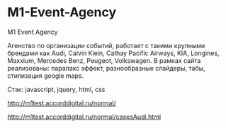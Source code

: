 M1-Event-Agency
===============

M1 Event Agency

Агенство по организации событий, работает с такими крупными брендами как Audi, Calvin Klein, Cathay Pacific Airways, KIA, Longines, Maxxium, Mercedes Benz, Peugeot, Volkswagen. В рамках сайта реализованы: паралакс эффект, разнообразные слайдеры, табы, стилизация google maps.

Стэк: javascript, jquery, html, css

http://m1test.accorddigital.ru/normal/

http://m1test.accorddigital.ru/normal/casesAudi.html
